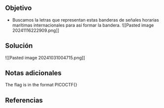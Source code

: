 
## Objetivo
- Buscamos la letras que representan estas banderas de señales horarias marítimas internacionales para así formar la bandera. ![[Pasted image 20241116222909.png]]

## Solución

![[Pasted image 20241031004715.png]]
## Notas adicionales
The flag is in the format PICOCTF{}
## Referencias



